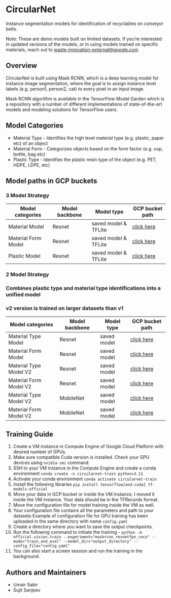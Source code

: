 # CircularNet

Instance segmentation models for identification of recyclables on conveyor
belts.

Note: These are demo models built on limited datasets. If you’re interested in
updated versions of the models, or in using models trained on specific
materials, reach out to waste-innovation-external@google.com

## Overview

CircularNet is built using Mask RCNN, which is a deep learning model for
instance image segmentation, where the goal is to assign instance level labels
(e.g. person1, person2, cat) to every pixel in an input image.

Mask RCNN algorithm is available in the TensorFlow Model Garden which is a
repository with a number of different implementations of state-of-the-art models
and modeling solutions for TensorFlow users.

## Model Categories

-   Material Type - Identifies the high level material type (e.g. plastic, paper
    etc) of an object
-   Material Form - Categorizes objects based on the form factor (e.g. cup,
    bottle, bag etc)
-   Plastic Type - Identifies the plastic resin type of the object (e.g. PET,
    HDPE, LDPE, etc)

## Model paths in GCP buckets

### 3 Model Strategy

| Model categories | Model backbone | Model type | GCP bucket path |
| ------ | ------ | ----- | ------ |
| Material Model | Resnet | saved model & TFLite | [click here](https://storage.googleapis.com/tf_model_garden/vision/waste_identification_ml/material_model.zip) |
| Material Form Model | Resnet | saved model & TFLite | [click here](https://storage.googleapis.com/tf_model_garden/vision/waste_identification_ml/material_form_model.zip) |
|Plastic Model | Resnet | saved model & TFLite | [click here](https://storage.googleapis.com/tf_model_garden/vision/waste_identification_ml/plastic_types_model.zip) |

### 2 Model Strategy
### Combines plastic type and material type identifications into a unified model
### v2 version is trained on larger datasets than v1

Model categories | Model backbone | Model type  | GCP bucket path |
| ------ | ------ | ----- | ------ |
Material Type Model | Resnet | saved model | [click here](https://storage.googleapis.com/tf_model_garden/vision/waste_identification_ml/two_model_strategy/material/material_version_2.zip)
Material Form Model | Resnet | saved model | [click here](https://storage.googleapis.com/tf_model_garden/vision/waste_identification_ml/two_model_strategy/material_form/material_form_version_2.zip)
Material Type Model V2 | Resnet | saved model | [click here](https://storage.googleapis.com/tf_model_garden/vision/waste_identification_ml/resnet_material_v2.zip)
Material Form Model V2 | Resnet | saved model | [click here](https://storage.googleapis.com/tf_model_garden/vision/waste_identification_ml/resnet_material_form_v2.zip)
Material Type Model V2| MobileNet | saved model | [click here](https://storage.googleapis.com/tf_model_garden/vision/waste_identification_ml/mobilenet_material.zip)
Material Form Model V2| MobileNet | saved model | [click here](https://storage.googleapis.com/tf_model_garden/vision/waste_identification_ml/mobilenet_material_form.zip)


## Training Guide

1.  Create a VM instance in Compute Engine of Google Cloud Platform with desired
    number of GPUs.
2.  Make sure compatible Cuda version is installed. Check your GPU devices using
    `nvidia-smi` command.
3.  SSH to your VM instance in the Compute Engine and create a conda environment
    `conda create -n circularnet-train python=3.11`
4. Activate your conda environment
    `conda activate circularnet-train`
5. Install the following libraries
    `pip install tensorflow[and-cuda] tf-models-official`
6. Move your data in GCP bucket or inside the VM instance. I moved it inside
   the VM instance. Your data should be in the TFRecords format.
7. Move the configuration file for model training inside the VM as well.
8. Your configuration file contains all the parameters and path to your datasets
   Example of configuration file for GPU training has been uploaded in the same
   directory with name `config.yaml`
8. Create a directory where you want to save the output checkpoints.
9. Run the following command to initiate the training -
    `python -m official.vision.train --experiment="maskrcnn_resnetfpn_coco"
    --mode="train_and_eval" --model_dir="output_directory"
    --config_file="config.yaml"`
10. You can also start a screen session and run the training in the background.


## Authors and Maintainers
- Umair Sabir
- Sujit Sanjeev
